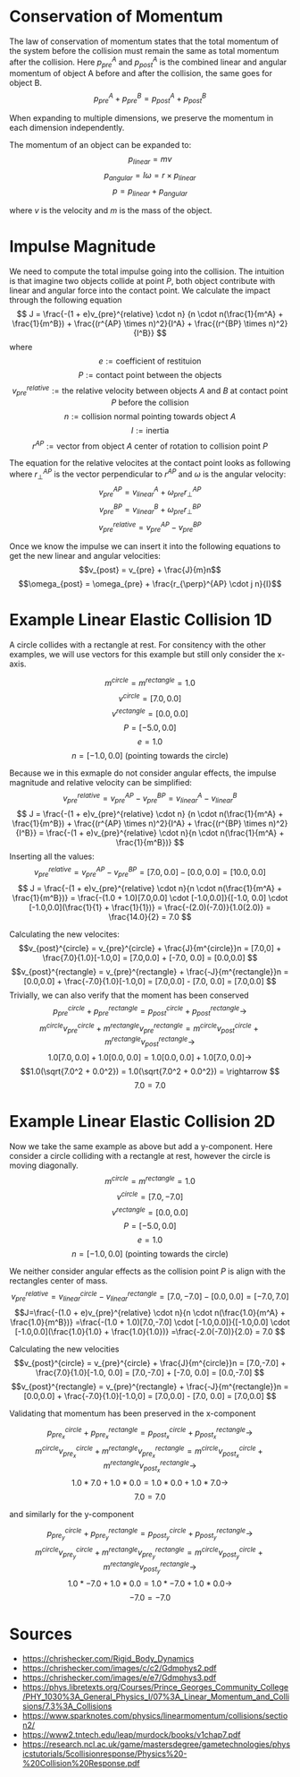 # Conservation of Momentum
The law of conservation of momentum states that the total momentum of the system before the collision must remain the same as total momentum after the collision. Here $p_{pre}^A$ and $p_{post}^A$ is the combined linear and angular momentum of object A before and after the collision, the same goes for object B.
$$
p_{pre}^A + p_{pre}^B = p_{post}^A + p_{post}^B 
$$

When expanding to multiple dimensions, we preserve the momentum in each dimension independently.

The momentum of an object can be expanded to:
$$
p_{linear} = mv
$$
$$
p_{angular} = I\omega = r \times p_{linear}
$$
$$
p = p_{linear} + p_{angular}
$$

where $v$ is the velocity and $m$ is the mass of the object.


# Impulse Magnitude
We need to compute the total impulse going into the collision. The intuition is that imagine two objects collide at point $P$, both object contribute with linear and angular force into the contact point. We calculate the impact through the following equation 
$$
J = \frac{-(1 + e)v_{pre}^{relative} \cdot n}
{n \cdot n(\frac{1}{m^A} + \frac{1}{m^B}) + \frac{(r^{AP} \times n)^2}{I^A} + \frac{(r^{BP} \times n)^2}{I^B}}
$$
where 
$$ e := \text{coefficient of restituion} $$
$$ P := \text{contact point between the objects} $$
$$ v_{pre}^{relative} := \text{the relative velocity between objects $A$ and $B$ at contact point $P$ before the collision} $$
$$ n := \text{collision normal pointing towards object $A$} $$
$$ I := \text{inertia} $$
$$ r^{AP} := \text{vector from object $A$ center of rotation to collision point $P$} $$

The equation for the relative velocites at the contact point looks as following where $r_{\perp}^{AP}$ is the vector perpendicular to $r^{AP}$ and $\omega$ is the angular velocity:
$$v_{pre}^{AP} = v_{linear}^A + \omega_{pre} r_{\perp}^{AP}$$
$$v_{pre}^{BP} = v_{linear}^B + \omega_{pre} r_{\perp}^{BP}$$
$$v_{pre}^{relative} = v_{pre}^{AP} - v_{pre}^{BP}$$

Once we know the impulse we can insert it into the following equations to get the new linear and angular velocities:
$$v_{post} = v_{pre} + \frac{J}{m}n$$
$$\omega_{post} = \omega_{pre} + \frac{r_{\perp}^{AP} \cdot j n}{I}$$

<!-- Because we apply an impulse at point $P$, the impulse will produce a change in linear and angular velocity. Note that only the latter term in the above two equations uses the impulse magnitute. -->
<!-- $$v_{\Delta} = \frac{J}{m}n$$ -->
<!-- $$\omega_{\Delta} = \frac{r_{\perp}^{AP} \cdot j n}{I}$$ -->

# Example Linear Elastic Collision 1D
A circle collides with a rectangle at rest. For consitency with the other examples, we will use vectors for this example but still only consider the x-axis.

$$m^{circle} = m^{rectangle} = 1.0$$ 
$$v^{circle} = [7.0, 0.0]$$
$$v^{rectangle} = [0.0, 0.0]$$
$$P = [-5.0, 0.0]$$
$$e = 1.0 $$
$$n = [-1.0, 0.0] \text{  (pointing towards the circle)}$$

Because we in this exmaple do not consider angular effects, the impulse magnitude and relative velocity can be simplified: 
$$
v_{pre}^{relative} = v_{pre}^{AP} - v_{pre}^{BP} = v_{linear}^A - v_{linear}^B
$$
$$
J = \frac{-(1 + e)v_{pre}^{relative} \cdot n}
{n \cdot n(\frac{1}{m^A} + \frac{1}{m^B}) + \frac{(r^{AP} \times n)^2}{I^A} + \frac{(r^{BP} \times n)^2}{I^B}} = \frac{-(1 + e)v_{pre}^{relative} \cdot n}{n \cdot n(\frac{1}{m^A} + \frac{1}{m^B})}
$$
Inserting all the values:
$$
v_{pre}^{relative} = v_{pre}^{AP} - v_{pre}^{BP} =[7.0,0.0] - [0.0,0.0] = [10.0,0.0]
$$
$$
J = \frac{-(1 + e)v_{pre}^{relative} \cdot n}{n \cdot n(\frac{1}{m^A} + \frac{1}{m^B})}
= \frac{-(1.0 + 1.0)[7.0,0.0] \cdot [-1.0,0.0]}{[-1.0, 0.0] \cdot [-1.0,0.0](\frac{1}{1} + \frac{1}{1})}
= \frac{-(2.0)(-7.0)}{1.0(2.0)}
= \frac{14.0}{2}
= 7.0
$$

Calculating the new velocites:
$$v_{post}^{circle} = v_{pre}^{circle} + \frac{J}{m^{circle}}n 
= [7.0,0] + \frac{7.0}{1.0}[-1.0,0] 
= [7.0,0.0] + [-7.0, 0.0]
= [0.0,0.0]
$$
$$v_{post}^{rectangle} = v_{pre}^{rectangle} + \frac{-J}{m^{rectangle}}n 
= [0.0,0.0] + \frac{-7.0}{1.0}[-1.0,0] 
= [7.0,0.0] - [7.0, 0.0]
= [7.0,0.0]
$$
Trivially, we can also verify that the moment has been conserved
$$p_{pre}^{circle} + p_{pre}^{rectangle} = p_{post}^{circle} + p_{post}^{rectangle}  \rightarrow$$
$$m^{circle}v_{pre}^{circle} + m^{rectangle}v_{pre}^{rectangle} = m^{circle}v_{post}^{circle} + m^{rectangle}v_{post}^{rectangle}  \rightarrow$$
$$1.0[7.0,0.0] + 1.0[0.0,0.0] = 1.0[0.0,0.0] + 1.0[7.0,0.0] \rightarrow $$
$$1.0(\sqrt{7.0^2 + 0.0^2}) = 1.0(\sqrt{7.0^2 + 0.0^2}) = \rightarrow $$
$$ 7.0 = 7.0$$

# Example Linear Elastic Collision 2D
Now we take the same example as above but add a y-component. Here consider a circle colliding with a rectangle at rest, however the circle is moving diagonally.
$$m^{circle} = m^{rectangle} = 1.0$$ 
$$v^{circle} = [7.0, -7.0]$$
$$v^{rectangle} = [0.0, 0.0]$$
$$P = [-5.0, 0.0]$$
$$e = 1.0 $$
$$n = [-1.0, 0.0] \text{  (pointing towards the circle)}$$

We neither consider angular effects as the collision point $P$ is align with the rectangles center of mass.
$$v_{pre}^{relative}
= v_{linear}^{circle} - v_{linear}^{rectangle}
= [7.0, -7.0] - [0.0,0.0]
= [-7.0, 7.0]$$
$$J=\frac{-(1.0 + e)v_{pre}^{relative} \cdot n}{n \cdot n(\frac{1.0}{m^A} + \frac{1.0}{m^B})}
=\frac{-(1.0 + 1.0)[7.0,-7.0] \cdot [-1.0,0.0]}{[-1.0,0.0] \cdot [-1.0,0.0](\frac{1.0}{1.0} + \frac{1.0}{1.0})}
=\frac{-2.0(-7.0)}{2.0}
= 7.0
$$

Calculating the new velocities
$$v_{post}^{circle} = v_{pre}^{circle} + \frac{J}{m^{circle}}n 
= [7.0,-7.0] + \frac{7.0}{1.0}[-1.0, 0.0] 
= [7.0,-7.0] + [-7.0, 0.0]
= [0.0,-7.0]
$$
$$v_{post}^{rectangle} = v_{pre}^{rectangle} + \frac{-J}{m^{rectangle}}n 
= [0.0,0.0] + \frac{-7.0}{1.0}[-1.0,0] 
= [7.0,0.0] - [7.0, 0.0]
= [7.0,0.0]
$$

Validating that momentum has been preserved in the x-component

$$p_{pre_{x}}^{circle} + p_{pre_{x}}^{rectangle} = p_{post_{x}}^{circle} + p_{post_{x}}^{rectangle}  \rightarrow$$
$$m^{circle}v_{pre_{x}}^{circle} + m^{rectangle}v_{pre_{x}}^{rectangle} = m^{circle}v_{post_{x}}^{circle} + m^{rectangle}v_{post_{x}}^{rectangle}  \rightarrow$$
$$1.0*7.0 + 1.0*0.0 = 1.0*0.0 + 1.0*7.0 \rightarrow $$
$$ 7.0 = 7.0$$

and similarly for the y-component

$$p_{pre_{y}}^{circle} + p_{pre_{y}}^{rectangle} = p_{post_{y}}^{circle} + p_{post_{y}}^{rectangle}  \rightarrow$$
$$m^{circle}v_{pre_{y}}^{circle} + m^{rectangle}v_{pre_{y}}^{rectangle} = m^{circle}v_{post_{y}}^{circle} + m^{rectangle}v_{post_{y}}^{rectangle}  \rightarrow$$
$$1.0*-7.0 + 1.0*0.0 = 1.0*-7.0 + 1.0*0.0 \rightarrow $$
$$ -7.0 = -7.0$$
# Sources
- https://chrishecker.com/Rigid_Body_Dynamics
- https://chrishecker.com/images/c/c2/Gdmphys2.pdf
- https://chrishecker.com/images/e/e7/Gdmphys3.pdf
- https://phys.libretexts.org/Courses/Prince_Georges_Community_College/PHY_1030%3A_General_Physics_I/07%3A_Linear_Momentum_and_Collisions/7.3%3A_Collisions
- https://www.sparknotes.com/physics/linearmomentum/collisions/section2/
- https://www2.tntech.edu/leap/murdock/books/v1chap7.pdf
- https://research.ncl.ac.uk/game/mastersdegree/gametechnologies/physicstutorials/5collisionresponse/Physics%20-%20Collision%20Response.pdf